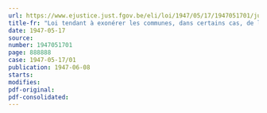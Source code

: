 ```yaml
---
url: https://www.ejustice.just.fgov.be/eli/loi/1947/05/17/1947051701/justel
title-fr: "Loi tendant à exonérer les communes, dans certains cas, de la responsabilité prévue par le décret du 10 vendémiaire an iv"
date: 1947-05-17
source:
number: 1947051701
page: 888888
case: 1947-05-17/01
publication: 1947-06-08
starts:
modifies:
pdf-original:
pdf-consolidated:
---
```


